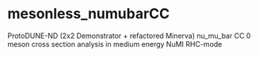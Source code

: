 # mesonless_numubarCC
ProtoDUNE-ND (2x2 Demonstrator + refactored Minerva) nu_mu_bar CC 0 meson cross section analysis in medium energy NuMI RHC-mode
